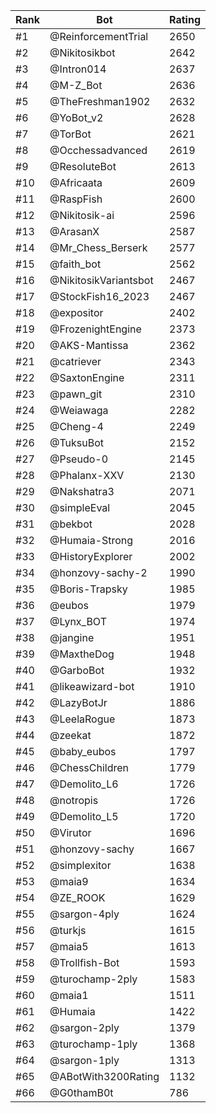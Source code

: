 Rank|Bot|Rating
---|---|---
#1|@ReinforcementTrial|2650
#2|@Nikitosikbot|2642
#3|@Intron014|2637
#4|@M-Z_Bot|2636
#5|@TheFreshman1902|2632
#6|@YoBot_v2|2628
#7|@TorBot|2621
#8|@Occhessadvanced|2619
#9|@ResoluteBot|2613
#10|@Africaata|2609
#11|@RaspFish|2600
#12|@Nikitosik-ai|2596
#13|@ArasanX|2587
#14|@Mr_Chess_Berserk|2577
#15|@faith_bot|2562
#16|@NikitosikVariantsbot|2467
#17|@StockFish16_2023|2467
#18|@expositor|2402
#19|@FrozenightEngine|2373
#20|@AKS-Mantissa|2362
#21|@catriever|2343
#22|@SaxtonEngine|2311
#23|@pawn_git|2310
#24|@Weiawaga|2282
#25|@Cheng-4|2249
#26|@TuksuBot|2152
#27|@Pseudo-0|2145
#28|@Phalanx-XXV|2130
#29|@Nakshatra3|2071
#30|@simpleEval|2045
#31|@bekbot|2028
#32|@Humaia-Strong|2016
#33|@HistoryExplorer|2002
#34|@honzovy-sachy-2|1990
#35|@Boris-Trapsky|1985
#36|@eubos|1979
#37|@Lynx_BOT|1974
#38|@jangine|1951
#39|@MaxtheDog|1948
#40|@GarboBot|1932
#41|@likeawizard-bot|1910
#42|@LazyBotJr|1886
#43|@LeelaRogue|1873
#44|@zeekat|1872
#45|@baby_eubos|1797
#46|@ChessChildren|1779
#47|@Demolito_L6|1726
#48|@notropis|1726
#49|@Demolito_L5|1720
#50|@Virutor|1696
#51|@honzovy-sachy|1667
#52|@simplexitor|1638
#53|@maia9|1634
#54|@ZE_ROOK|1629
#55|@sargon-4ply|1624
#56|@turkjs|1615
#57|@maia5|1613
#58|@Trollfish-Bot|1593
#59|@turochamp-2ply|1583
#60|@maia1|1511
#61|@Humaia|1422
#62|@sargon-2ply|1379
#63|@turochamp-1ply|1368
#64|@sargon-1ply|1313
#65|@ABotWith3200Rating|1132
#66|@G0thamB0t|786
